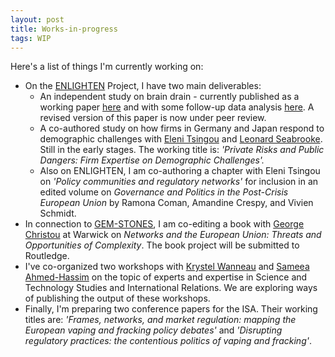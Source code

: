 ```yaml
---
layout: post
title: Works-in-progress
tags: WIP
---
```


Here's a list of things I'm currently working on:

- On the [ENLIGHTEN](http://enlightenproject.eu/) Project, I have two main deliverables:
  - An independent study on brain drain - currently published as a working paper [here](https://warwick.ac.uk/fac/soc/pais/research/researchcentres/csgr/papers/285-17.pdf) and with some follow-up data analysis [here](https://github.com/basselhak/braindrain). A revised version of this paper is now under peer review. 
  - A co-authored study on how firms in Germany and Japan respond to demographic challenges with [Eleni Tsingou](https://www.cbs.dk/en/research/departments-and-centres/department-of-business-and-politics/staff/etdbp) and [Leonard Seabrooke](https://www.cbs.dk/en/research/departments-and-centres/department-of-business-and-politics/staff/lsdbp). Still in the early stages. The working title is: *'Private Risks and Public Dangers: Firm Expertise on Demographic Challenges'.*
  - Also on ENLIGHTEN, I am co-authoring a chapter with Eleni Tsingou on *'Policy communities and regulatory networks'* for inclusion in an edited volume on *Governance and Politics in the Post-Crisis European Union* by Ramona Coman, Amandine Crespy, and Vivien Schmidt.  
- In connection to [GEM-STONES](https://gem-stones.eu/), I am co-editing a book with [George Christou](https://www2.warwick.ac.uk/fac/soc/pais/people/christou/) at Warwick on *Networks and the European Union: Threats and Opportunities of Complexity*. The book project will be submitted to Routledge.
- I've co-organized two workshops with [Krystel Wanneau](http://philoscsoc.ulb.be/en/users/kwanneau) and [Sameea Ahmed-Hassim](https://gem-stones.eu/people/sameea-ahmed-hassim) on the topic of experts and expertise in Science and Technology Studies and International Relations. We are exploring ways of publishing the output of these workshops.
- Finally, I'm preparing two conference papers for the ISA. Their working titles are: *'Frames, networks, and market regulation: mapping the European vaping and fracking policy debates'* and *'Disrupting regulatory practices: the contentious politics of vaping and fracking'*.
